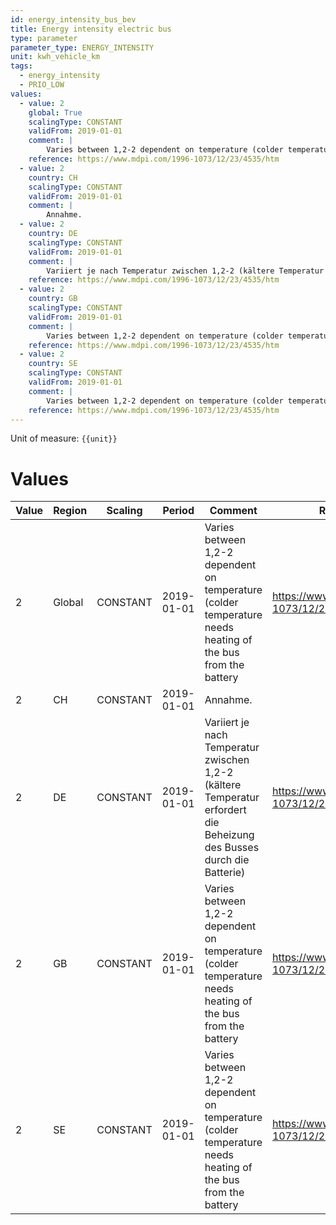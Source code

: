 ```yaml
---
id: energy_intensity_bus_bev
title: Energy intensity electric bus
type: parameter
parameter_type: ENERGY_INTENSITY
unit: kwh_vehicle_km
tags:
  - energy_intensity
  - PRIO_LOW
values:
  - value: 2
    global: True
    scalingType: CONSTANT
    validFrom: 2019-01-01
    comment: |
        Varies between 1,2-2 dependent on temperature (colder temperature needs heating of the bus from the battery
    reference: https://www.mdpi.com/1996-1073/12/23/4535/htm
  - value: 2
    country: CH
    scalingType: CONSTANT
    validFrom: 2019-01-01
    comment: |
        Annahme.
  - value: 2
    country: DE
    scalingType: CONSTANT
    validFrom: 2019-01-01
    comment: |
        Variiert je nach Temperatur zwischen 1,2-2 (kältere Temperatur erfordert die Beheizung des Busses durch die Batterie)
    reference: https://www.mdpi.com/1996-1073/12/23/4535/htm
  - value: 2
    country: GB
    scalingType: CONSTANT
    validFrom: 2019-01-01
    comment: |
        Varies between 1,2-2 dependent on temperature (colder temperature needs heating of the bus from the battery
    reference: https://www.mdpi.com/1996-1073/12/23/4535/htm
  - value: 2
    country: SE
    scalingType: CONSTANT
    validFrom: 2019-01-01
    comment: |
        Varies between 1,2-2 dependent on temperature (colder temperature needs heating of the bus from the battery
    reference: https://www.mdpi.com/1996-1073/12/23/4535/htm
---
```



Unit of measure: `{{unit}}`


# Values


| Value | Region | Scaling | Period | Comment | Reference |
|-------|--------|---------|--------|---------|-----------|
| 2 | Global | CONSTANT | 2019-01-01 | Varies between 1,2-2 dependent on temperature (colder temperature needs heating of the bus from the battery | https://www.mdpi.com/1996-1073/12/23/4535/htm |
| 2 | CH | CONSTANT | 2019-01-01 | Annahme. |  |
| 2 | DE | CONSTANT | 2019-01-01 | Variiert je nach Temperatur zwischen 1,2-2 (kältere Temperatur erfordert die Beheizung des Busses durch die Batterie) | https://www.mdpi.com/1996-1073/12/23/4535/htm |
| 2 | GB | CONSTANT | 2019-01-01 | Varies between 1,2-2 dependent on temperature (colder temperature needs heating of the bus from the battery | https://www.mdpi.com/1996-1073/12/23/4535/htm |
| 2 | SE | CONSTANT | 2019-01-01 | Varies between 1,2-2 dependent on temperature (colder temperature needs heating of the bus from the battery | https://www.mdpi.com/1996-1073/12/23/4535/htm |



